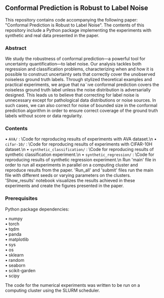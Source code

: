 ## Conformal Prediction is Robust to Label Noise

This repository contains code accompanying the following paper: "Conformal Prediction is Robust to Label Noise".
The contents of this repository include a Python package implementing the experiments with synthetic and real data presented in the paper.

### Abstract

We study the robustness of conformal prediction—a powerful tool for uncertainty quantification—to label noise. Our analysis tackles both regression and classification problems, characterizing when and how it is possible to construct uncertainty sets that correctly cover the unobserved noiseless ground truth labels. Through stylized theoretical examples and practical experiments, we argue that na¨ıve conformal prediction covers the noiseless ground truth label unless the noise distribution is adversarially designed. This leads us to believe that correcting for label noise is unnecessary except for pathological data distributions or noise sources. In such cases, we can also correct for noise of bounded size in the conformal prediction algorithm in order to ensure correct coverage of the ground truth labels without score or data regularity.



### Contents
•	`AVA/` : \Code for reproducing results of experiments with AVA dataset.\n
•	`cifar-10/` : \Code for reproducing results of experiments with CIFAR-10H dataset.\n
•	`synthetic_classification/` : \Code for reproducing results of synthetic classification experiment.\n
•	`synthetic_regression/` : \Code for reproducing results of synthetic regression experiment.\n
Run 'main' file in order to run all experiments in parallel on a computing cluster and reproduce results from the paper. 'Run_all' and 'submit' files run the main file with different seeds or varying parameters on the clusters. 'Show_results' notebook visualizes the results achieved in these experiments and create the figures presented in the paper.

### Prerequisites
Python package dependencies:

•	numpy\
•	torch\
•	tqdm\
•	panda\
•	matplotlib\
•	sys\
•	os\
•	sklearn\
•	random\
•	seaborn\
•	scikit-garden\
•	scipy

The code for the numerical experiments was written to be run on a computing cluster using the SLURM scheduler.
